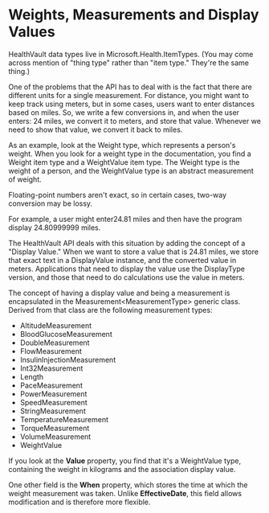 Weights, Measurements and Display Values
========================================

HealthVault data types live in Microsoft.Health.ItemTypes. (You may come across mention of "thing type" rather than "item type." They're the same thing.)

One of the problems that the API has to deal with is the fact that there are different units for a single measurement. For distance, you might want to keep track using meters, but in some cases, users want to enter distances based on miles. So, we write a few conversions in, and when the user enters: 24 miles, we convert it to meters, and store that value. Whenever we need to show that value, we convert it back to miles.

As an example, look at the Weight type, which represents a person's weight. When you look for a weight type in the documentation, you find a Weight item type and a WeightValue item type. The Weight type is the weight of a person, and the WeightValue type is an abstract measurement of weight.

Floating-point numbers aren't exact, so in certain cases, two-way conversion may be lossy.

For example, a user might enter24.81 miles and then have the program display 24.80999999 miles.

The HealthVault API deals with this situation by adding the concept of a "Display Value." When we want to store a value that is 24.81 miles, we store that exact text in a DisplayValue instance, and the converted value in meters. Applications that need to display the value use the DisplayType version, and those that need to do calculations use the value in meters.

The concept of having a display value and being a measurement is encapsulated in the Measurement&lt;MeasurementType&gt; generic class. Derived from that class are the following measurement types:

-   AltitudeMeasurement
-   BloodGlucoseMeasurement
-   DoubleMeasurement
-   FlowMeasurement
-   InsulinInjectionMeasurement
-   Int32Measurement
-   Length
-   PaceMeasurement
-   PowerMeasurement
-   SpeedMeasurement
-   StringMeasurement
-   TemperatureMeasurement
-   TorqueMeasurement
-   VolumeMeasurement
-   WeightValue

If you look at the **Value** property, you find that it's a WeightValue type, containing the weight in kilograms and the association display value.

One other field is the **When** property, which stores the time at which the weight measurement was taken. Unlike **EffectiveDate**, this field allows modification and is therefore more flexible.
